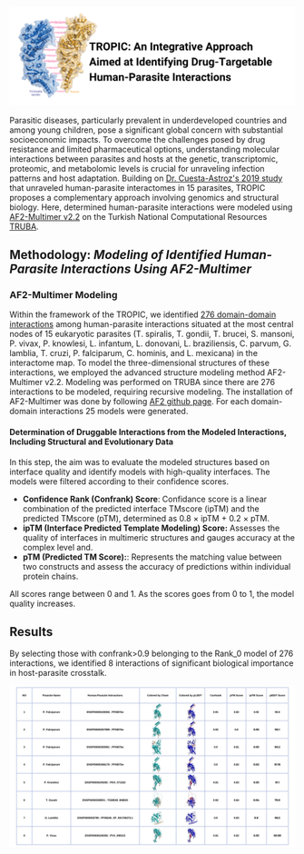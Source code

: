 <img width="1099" alt="github-title" src="Title-Tropic.png">

Parasitic diseases, particularly prevalent in underdeveloped countries and among young children, pose a significant global concern with substantial socioeconomic impacts. To overcome the challenges posed by drug resistance and limited pharmaceutical options, understanding molecular interactions between parasites and hosts at the genetic, transcriptomic, proteomic, and metabolomic levels is crucial for unraveling infection patterns and host adaptation. Building on [Dr. Cuesta-Astroz's 2019 study](https://www.ncbi.nlm.nih.gov/pmc/articles/PMC6381214/) that unraveled human-parasite interactomes in 15 parasites, TROPIC proposes a complementary approach involving genomics and structural biology. Here, determined human-parasite interactions were modeled using [AF2-Multimer v2.2](https://deepmind.google/technologies/alphafold/) on the Turkish National Computational Resources [TRUBA](https://www.truba.gov.tr/).

## Methodology: _Modeling of Identified Human-Parasite Interactions Using AF2-Multimer_

### AF2-Multimer Modeling

Within the framework of the TROPIC, we identified [276 domain-domain interactions](https://github.com/beyzakaynarca/TROPIC/blob/main/Determined-human-parasite-interactions.txt) among human-parasite interactions situated at the most central nodes of 15 eukaryotic parasites (T. spiralis, T. gondii, T. brucei, S. mansoni, P. vivax, P. knowlesi, L. infantum, L. donovani, L. braziliensis, C. parvum, G. lamblia, T. cruzi, P. falciparum, C. hominis, and L. mexicana) in the interactome map. To model the three-dimensional structures of these interactions, we employed the advanced structure modeling method AF2-Multimer v2.2. Modeling was performed on TRUBA since there are 276 interactions to be modeled, requiring recursive modeling. The installation of AF2-Multimer was done by following [AF2 github page](https://github.com/google-deepmind/alphafold). For each domain-domain interactions 25 models were generated.


#### Determination of Druggable Interactions from the Modeled Interactions, Including Structural and Evolutionary Data

In this step, the aim was to evaluate the modeled structures based on interface quality and identify models with high-quality interfaces. The models were filtered according to their confidence scores. 
- **Confidence Rank (Confrank) Score**: Confidance score is a linear combination of the predicted interface TMscore (ipTM) and the predicted TMscore (pTM), determined as 0.8 × ipTM + 0.2 × pTM. 
- **ipTM (Interface Predicted Template Modeling) Score:** Assesses the quality of interfaces in multimeric structures and gauges accuracy at the complex level and. 
- **pTM (Predicted TM Score):**: Represents the matching value between two constructs and assess the accuracy of predictions within individual protein chains.

All scores range between 0 and 1. As the scores goes from 0 to 1, the model quality increases.





## Results

By selecting those with confrank>0.9 belonging to the Rank_0 model of 276 interactions, we identified 8 interactions of significant biological importance in host-parasite crosstalk.

![tropic-final-candidates](tropic-final-candidates.jpeg)
